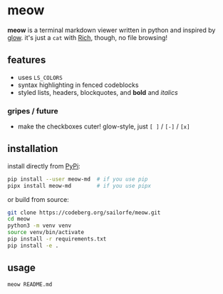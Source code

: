 # meow

**meow** is a terminal markdown viewer written in python and inspired by [glow](https://github.com/charmbracelet/glow). it's just a `cat` with [Rich](https://github.com/Textualize/rich), though, no file browsing!

## features

- uses `LS_COLORS`
- syntax highlighting in fenced codeblocks
- styled lists, headers, blockquotes, and **bold** and *italics*

### gripes / future

- make the checkboxes cuter! glow-style, just `[ ]` / `[-]` / `[x]`

## installation

install directly from [PyPi](https://pypi.org/user/meow-md):

```bash
pip install --user meow-md  # if you use pip
pipx install meow-md        # if you use pipx
```

or build from source:

```bash
git clone https://codeberg.org/sailorfe/meow.git
cd meow
python3 -m venv venv
source venv/bin/activate
pip install -r requirements.txt
pip install -e .
```

## usage

```bash
meow README.md
```
